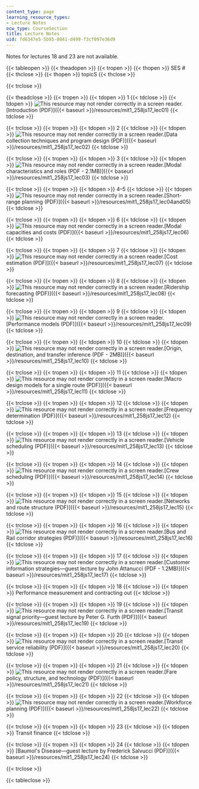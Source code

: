 ```yaml
---
content_type: page
learning_resource_types:
- Lecture Notes
ocw_type: CourseSection
title: Lecture Notes
uid: fd6347e5-5b95-0841-d499-f3cf097e36d9
---
```


Notes for lectures 18 and 23 are not available.

{{< tableopen >}}
{{< theadopen >}}
{{< tropen >}}
{{< thopen >}}
SES #
{{< thclose >}}
{{< thopen >}}
topicS
{{< thclose >}}

{{< trclose >}}

{{< theadclose >}}
{{< tropen >}}
{{< tdopen >}}
1
{{< tdclose >}}
{{< tdopen >}}
![This resource may not render correctly in a screen reader.](/images/inacessible.gif)[Introduction (PDF)]({{< baseurl >}}/resources/mit1_258js17_lec01)
{{< tdclose >}}

{{< trclose >}}
{{< tropen >}}
{{< tdopen >}}
2
{{< tdclose >}}
{{< tdopen >}}
![This resource may not render correctly in a screen reader.](/images/inacessible.gif)[Data collection techniques and program design (PDF)]({{< baseurl >}}/resources/mit1_258js17_lec02)
{{< tdclose >}}

{{< trclose >}}
{{< tropen >}}
{{< tdopen >}}
3
{{< tdclose >}}
{{< tdopen >}}
![This resource may not render correctly in a screen reader.](/images/inacessible.gif)[Modal characteristics and roles (PDF - 2.1MB)]({{< baseurl >}}/resources/mit1_258js17_lec03)
{{< tdclose >}}

{{< trclose >}}
{{< tropen >}}
{{< tdopen >}}
4–5
{{< tdclose >}}
{{< tdopen >}}
![This resource may not render correctly in a screen reader.](/images/inacessible.gif)[Short-range planning (PDF)]({{< baseurl >}}/resources/mit1_258js17_lec04and05)
{{< tdclose >}}

{{< trclose >}}
{{< tropen >}}
{{< tdopen >}}
6
{{< tdclose >}}
{{< tdopen >}}
![This resource may not render correctly in a screen reader.](/images/inacessible.gif)[Modal capacities and costs (PDF)]({{< baseurl >}}/resources/mit1_258js17_lec06)
{{< tdclose >}}

{{< trclose >}}
{{< tropen >}}
{{< tdopen >}}
7
{{< tdclose >}}
{{< tdopen >}}
![This resource may not render correctly in a screen reader.](/images/inacessible.gif)[Cost estimation (PDF)]({{< baseurl >}}/resources/mit1_258js17_lec07)
{{< tdclose >}}

{{< trclose >}}
{{< tropen >}}
{{< tdopen >}}
8
{{< tdclose >}}
{{< tdopen >}}
![This resource may not render correctly in a screen reader.](/images/inacessible.gif)[Ridership forecasting (PDF)]({{< baseurl >}}/resources/mit1_258js17_lec08)
{{< tdclose >}}

{{< trclose >}}
{{< tropen >}}
{{< tdopen >}}
9
{{< tdclose >}}
{{< tdopen >}}
![This resource may not render correctly in a screen reader.](/images/inacessible.gif)[Performance models (PDF)]({{< baseurl >}}/resources/mit1_258js17_lec09)
{{< tdclose >}}

{{< trclose >}}
{{< tropen >}}
{{< tdopen >}}
10
{{< tdclose >}}
{{< tdopen >}}
![This resource may not render correctly in a screen reader.](/images/inacessible.gif)[Origin, destination, and transfer inference (PDF - 2MB)]({{< baseurl >}}/resources/mit1_258js17_lec10)
{{< tdclose >}}

{{< trclose >}}
{{< tropen >}}
{{< tdopen >}}
11
{{< tdclose >}}
{{< tdopen >}}
![This resource may not render correctly in a screen reader.](/images/inacessible.gif)[Macro design models for a single route (PDF)]({{< baseurl >}}/resources/mit1_258js17_lec11)
{{< tdclose >}}

{{< trclose >}}
{{< tropen >}}
{{< tdopen >}}
12
{{< tdclose >}}
{{< tdopen >}}
![This resource may not render correctly in a screen reader.](/images/inacessible.gif)[Frequency determination (PDF)]({{< baseurl >}}/resources/mit1_258js17_lec12)
{{< tdclose >}}

{{< trclose >}}
{{< tropen >}}
{{< tdopen >}}
13
{{< tdclose >}}
{{< tdopen >}}
![This resource may not render correctly in a screen reader.](/images/inacessible.gif)[Vehicle scheduling (PDF)]({{< baseurl >}}/resources/mit1_258js17_lec13)
{{< tdclose >}}

{{< trclose >}}
{{< tropen >}}
{{< tdopen >}}
14
{{< tdclose >}}
{{< tdopen >}}
![This resource may not render correctly in a screen reader.](/images/inacessible.gif)[Crew scheduling (PDF)]({{< baseurl >}}/resources/mit1_258js17_lec14)
{{< tdclose >}}

{{< trclose >}}
{{< tropen >}}
{{< tdopen >}}
15
{{< tdclose >}}
{{< tdopen >}}
![This resource may not render correctly in a screen reader.](/images/inacessible.gif)[Networks and route structure (PDF)]({{< baseurl >}}/resources/mit1_258js17_lec15)
{{< tdclose >}}

{{< trclose >}}
{{< tropen >}}
{{< tdopen >}}
16
{{< tdclose >}}
{{< tdopen >}}
![This resource may not render correctly in a screen reader.](/images/inacessible.gif)[Bus and Rail corridor strategies (PDF)]({{< baseurl >}}/resources/mit1_258js17_lec16)
{{< tdclose >}}

{{< trclose >}}
{{< tropen >}}
{{< tdopen >}}
17
{{< tdclose >}}
{{< tdopen >}}
![This resource may not render correctly in a screen reader.](/images/inacessible.gif)[Customer information strategies—guest lecture by John Attanucci (PDF - 1.2MB)]({{< baseurl >}}/resources/mit1_258js17_lec17)
{{< tdclose >}}

{{< trclose >}}
{{< tropen >}}
{{< tdopen >}}
18
{{< tdclose >}}
{{< tdopen >}}
Performance measurement and contracting out
{{< tdclose >}}

{{< trclose >}}
{{< tropen >}}
{{< tdopen >}}
19
{{< tdclose >}}
{{< tdopen >}}
![This resource may not render correctly in a screen reader.](/images/inacessible.gif)[Transit signal priority—guest lecture by Peter G. Furth (PDF)]({{< baseurl >}}/resources/mit1_258js17_lec19)
{{< tdclose >}}

{{< trclose >}}
{{< tropen >}}
{{< tdopen >}}
20
{{< tdclose >}}
{{< tdopen >}}
![This resource may not render correctly in a screen reader.](/images/inacessible.gif)[Transit service reliability (PDF)]({{< baseurl >}}/resources/mit1_258js17_lec20)
{{< tdclose >}}

{{< trclose >}}
{{< tropen >}}
{{< tdopen >}}
21
{{< tdclose >}}
{{< tdopen >}}
![This resource may not render correctly in a screen reader.](/images/inacessible.gif)[Fare policy, structure, and technology (PDF)]({{< baseurl >}}/resources/mit1_258js17_lec21)
{{< tdclose >}}

{{< trclose >}}
{{< tropen >}}
{{< tdopen >}}
22
{{< tdclose >}}
{{< tdopen >}}
![This resource may not render correctly in a screen reader.](/images/inacessible.gif)[Workforce planning (PDF)]({{< baseurl >}}/resources/mit1_258js17_lec22)
{{< tdclose >}}

{{< trclose >}}
{{< tropen >}}
{{< tdopen >}}
23
{{< tdclose >}}
{{< tdopen >}}
Transit finance
{{< tdclose >}}

{{< trclose >}}
{{< tropen >}}
{{< tdopen >}}
24
{{< tdclose >}}
{{< tdopen >}}
[Baumol's Disease—guest lecture by Frederick Salvucci (PDF)]({{< baseurl >}}/resources/mit1_258js17_lec24)
{{< tdclose >}}

{{< trclose >}}

{{< tableclose >}}